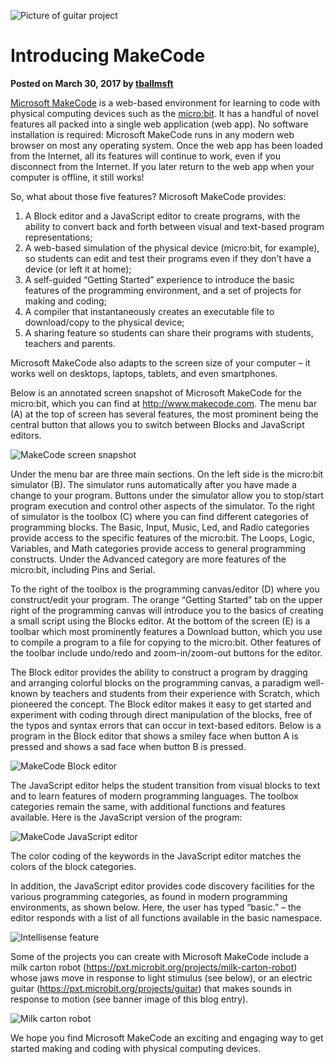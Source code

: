 ![Picture of guitar project](/static/blog/makecode-overview/guitar.jpg)

# Introducing MakeCode

**Posted on March 30, 2017 by [tballmsft](https://github.com/tballmsft)**

[Microsoft MakeCode](http://www.makecode.com) is a web-based environment for learning to code with physical computing devices such as the [micro:bit](http://www.microbit.org). It has a handful of novel features all packed into a single web application (web app). No software installation is required: Microsoft MakeCode runs in any modern web browser on most any operating system. Once the web app has been loaded from the Internet, all its features will continue to work, even if you disconnect from the Internet. If you later return to the web app when your computer is offline, it still works!

So, what about those five features? Microsoft MakeCode provides:
1.	A Block editor and a JavaScript editor to create programs, with the ability to convert back and forth between visual and text-based program representations;
2.	A web-based simulation of the physical device (micro:bit, for example), so students can edit and test their programs even if they don’t have a device (or left it at home);
3.	A self-guided “Getting Started” experience to introduce the basic features of the programming environment, and a set of projects for making and coding;
4.	A compiler that instantaneously creates an executable file to download/copy to the physical device;
5.	A sharing feature so students can share their programs with students, teachers and parents.

Microsoft MakeCode also adapts to the screen size of your computer – it works well on desktops, laptops, tablets, and even smartphones.

Below is an annotated screen snapshot of Microsoft MakeCode for the micro:bit, which you can find at http://www.makecode.com.  The menu bar (A) at the top of screen has several features, the most prominent being the central button that allows you to switch between Blocks and JavaScript editors.  

![MakeCode screen snapshot](/static/blog/makecode-overview/annotatedMakeCode.jpg)

Under the menu bar are three main sections. On the left side is the micro:bit simulator (B). The simulator runs automatically after you have made a change to your program. Buttons under the simulator allow you to stop/start program execution and control other aspects of the simulator. To the right of simulator is the toolbox (C) where you can find different categories of programming blocks.  The Basic, Input, Music, Led, and Radio categories provide access to the specific features of the micro:bit. The Loops, Logic, Variables, and Math categories provide access to general programming constructs.   Under the Advanced category are more features of the micro:bit, including Pins and Serial.

To the right of the toolbox is the programming canvas/editor (D) where you construct/edit your program.  The orange “Getting Started” tab on the upper right of the programming canvas will introduce you to the basics of creating a small script using the Blocks editor. At the bottom of the screen (E) is a toolbar which most prominently features a Download button, which you use to compile a program to a file for copying to the micro:bit. Other features of the toolbar include undo/redo and zoom-in/zoom-out buttons for the editor.

The Block editor provides the ability to construct a program by dragging and arranging colorful blocks on the programming canvas, a paradigm well-known by teachers and students from their experience with Scratch, which pioneered the concept. The Block editor makes it easy to get started and experiment with coding through direct manipulation of the blocks, free of the typos and syntax errors that can occur in text-based editors.   Below is a program in the Block editor that shows a smiley face when button A is pressed and shows a sad face when button B is pressed. 

![MakeCode Block editor](/static/blog/makecode-overview/blockEditor.jpg)

The JavaScript editor helps the student transition from visual blocks to text and to learn features of modern programming languages.  The toolbox categories remain the same, with additional functions and features available. Here is the JavaScript version of the program:

![MakeCode JavaScript editor](/static/blog/makecode-overview/javascriptEditor.jpg)

The color coding of the keywords in the JavaScript editor matches the colors of the block categories. 

In addition, the JavaScript editor provides code discovery facilities for the various programming categories, as found in modern programming environments, as shown below.  Here, the user has typed “basic.” – the editor responds with a list of all functions available in the basic namespace. 

![Intellisense feature](/static/blog/makecode-overview/intellisenseEditor.jpg)

Some of the projects you can create with Microsoft MakeCode include a milk carton robot (https://pxt.microbit.org/projects/milk-carton-robot) whose jaws move in response to light stimulus (see below), or an electric guitar (https://pxt.microbit.org/projects/guitar) that makes sounds in response to motion (see banner image of this blog entry).

![Milk carton robot](/static/blog/makecode-overview/milkcartonRobot.jpg)

We hope you find Microsoft MakeCode an exciting and engaging way to get started making and coding with physical computing devices. 